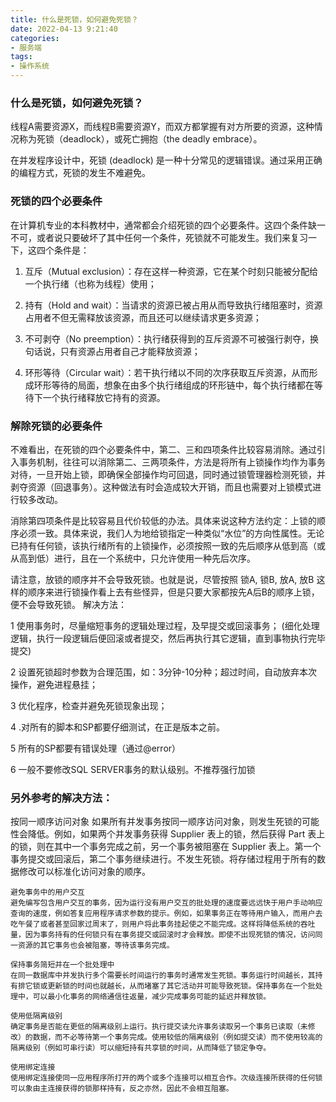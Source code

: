 ```yaml
---
title: 什么是死锁，如何避免死锁？
date: 2022-04-13 9:21:40
categories: 
- 服务端
tags:
- 操作系统
---
```



### 什么是死锁，如何避免死锁？

  线程A需要资源X，而线程B需要资源Y，而双方都掌握有对方所要的资源，这种情况称为死锁（deadlock），或死亡拥抱（the deadly embrace）。

在并发程序设计中，死锁 (deadlock) 是一种十分常见的逻辑错误。通过采用正确的编程方式，死锁的发生不难避免。

### 死锁的四个必要条件

在计算机专业的本科教材中，通常都会介绍死锁的四个必要条件。这四个条件缺一不可，或者说只要破坏了其中任何一个条件，死锁就不可能发生。我们来复习一下，这四个条件是：

1. 互斥（Mutual exclusion）：存在这样一种资源，它在某个时刻只能被分配给一个执行绪（也称为线程）使用；

2. 持有（Hold and wait）：当请求的资源已被占用从而导致执行绪阻塞时，资源占用者不但无需释放该资源，而且还可以继续请求更多资源；

3. 不可剥夺（No preemption）：执行绪获得到的互斥资源不可被强行剥夺，换句话说，只有资源占用者自己才能释放资源；

4. 环形等待（Circular wait）：若干执行绪以不同的次序获取互斥资源，从而形成环形等待的局面，想象在由多个执行绪组成的环形链中，每个执行绪都在等待下一个执行绪释放它持有的资源。

### 解除死锁的必要条件

不难看出，在死锁的四个必要条件中，第二、三和四项条件比较容易消除。通过引入事务机制，往往可以消除第二、三两项条件，方法是将所有上锁操作均作为事务对待，一旦开始上锁，即确保全部操作均可回退，同时通过锁管理器检测死锁，并剥夺资源（回退事务）。这种做法有时会造成较大开销，而且也需要对上锁模式进行较多改动。

消除第四项条件是比较容易且代价较低的办法。具体来说这种方法约定：上锁的顺序必须一致。具体来说，我们人为地给锁指定一种类似“水位”的方向性属性。无论已持有任何锁，该执行绪所有的上锁操作，必须按照一致的先后顺序从低到高（或从高到低）进行，且在一个系统中，只允许使用一种先后次序。

请注意，放锁的顺序并不会导致死锁。也就是说，尽管按照 锁A, 锁B, 放A, 放B 这样的顺序来进行锁操作看上去有些怪异，但是只要大家都按先A后B的顺序上锁，便不会导致死锁。
解决方法：


1 使用事务时，尽量缩短事务的逻辑处理过程，及早提交或回滚事务； (细化处理逻辑，执行一段逻辑后便回滚或者提交，然后再执行其它逻辑，直到事物执行完毕提交)

2 设置死锁超时参数为合理范围，如：3分钟-10分种；超过时间，自动放弃本次操作，避免进程悬挂； 

3 优化程序，检查并避免死锁现象出现； 

4 .对所有的脚本和SP都要仔细测试，在正是版本之前。 

5 所有的SP都要有错误处理（通过@error） 

6 一般不要修改SQL SERVER事务的默认级别。不推荐强行加锁

### 另外参考的解决方法：

按同一顺序访问对象
    如果所有并发事务按同一顺序访问对象，则发生死锁的可能性会降低。例如，如果两个并发事务获得 Supplier 表上的锁，然后获得 Part 表上的锁，则在其中一个事务完成之前，另一个事务被阻塞在 Supplier 表上。第一个事务提交或回滚后，第二个事务继续进行。不发生死锁。将存储过程用于所有的数据修改可以标准化访问对象的顺序。
    
    避免事务中的用户交互
    避免编写包含用户交互的事务，因为运行没有用户交互的批处理的速度要远远快于用户手动响应查询的速度，例如答复应用程序请求参数的提示。例如，如果事务正在等待用户输入，而用户去吃午餐了或者甚至回家过周末了，则用户将此事务挂起使之不能完成。这样将降低系统的吞吐量，因为事务持有的任何锁只有在事务提交或回滚时才会释放。即使不出现死锁的情况，访问同一资源的其它事务也会被阻塞，等待该事务完成。
    
    保持事务简短并在一个批处理中
    在同一数据库中并发执行多个需要长时间运行的事务时通常发生死锁。事务运行时间越长，其持有排它锁或更新锁的时间也就越长，从而堵塞了其它活动并可能导致死锁。保持事务在一个批处理中，可以最小化事务的网络通信往返量，减少完成事务可能的延迟并释放锁。
    
    使用低隔离级别
    确定事务是否能在更低的隔离级别上运行。执行提交读允许事务读取另一个事务已读取（未修改）的数据，而不必等待第一个事务完成。使用较低的隔离级别（例如提交读）而不使用较高的隔离级别（例如可串行读）可以缩短持有共享锁的时间，从而降低了锁定争夺。
    
    使用绑定连接
    使用绑定连接使同一应用程序所打开的两个或多个连接可以相互合作。次级连接所获得的任何锁可以象由主连接获得的锁那样持有，反之亦然，因此不会相互阻塞。
